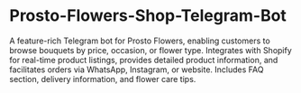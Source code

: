 # Prosto-Flowers-Shop-Telegram-Bot
A feature-rich Telegram bot for Prosto Flowers, enabling customers to browse bouquets by price, occasion, or flower type. Integrates with Shopify for real-time product listings, provides detailed product information, and facilitates orders via WhatsApp, Instagram, or website. Includes FAQ section, delivery information, and flower care tips.
